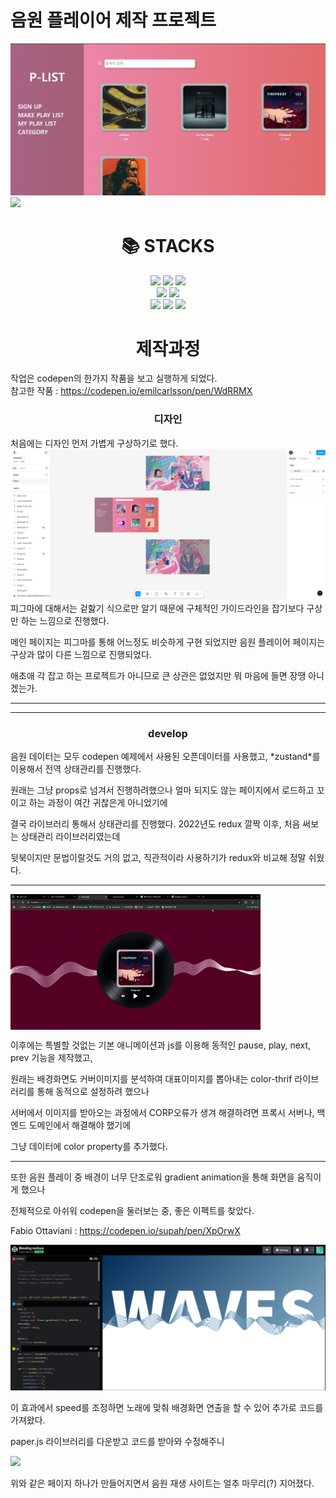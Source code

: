 # 음원 플레이어 제작 프로젝트
<img src="https://github.com/hjsong123/prac/blob/master/public/main_page.PNG">
<img src="https://github.com/hjsong123/prac/blob/master/public/React%20App%20-%20Chrome%202025-03-10%2011-49-22.gif">

<div align=center><h1>📚 STACKS</h1></div>
<div align=center>
    <img src="https://img.shields.io/badge/html5-E34F26?style=for-the-badge&logo=html5&logoColor=white"> 
    <img src="https://img.shields.io/badge/css-1572B6?style=for-the-badge&logo=css3&logoColor=white"> 
    <img src="https://img.shields.io/badge/javascript-F7DF1E?style=for-the-badge&logo=javascript&logoColor=black">
    <br>
    <img src="https://img.shields.io/badge/react-61DAFB?style=for-the-badge&logo=react&logoColor=black">
    <img src="https://img.shields.io/badge/ZUSTAND-7408FF?style=for-the-badge&logo=react&logoColor=white">
    <br>
    <img src="https://img.shields.io/badge/github-181717?style=for-the-badge&logo=github&logoColor=white">
    <img src="https://img.shields.io/badge/git-F05032?style=for-the-badge&logo=git&logoColor=white">
    <img src="https://img.shields.io/badge/fontawesome-339AF0?style=for-the-badge&logo=fontawesome&logoColor=white">
    <br>
</div>

<div align=center><h1>제작과정</h1></div>

작업은 codepen의 한가지 작품을 보고 실행하게 되었다.
<br>
참고한 작품 : <https://codepen.io/emilcarlsson/pen/WdRRMX>
<br>

<div align=center><h3>디자인</h3></div>  
처음에는 디자인 먼저 가볍게 구상하기로 했다.   
<img src="https://github.com/hjsong123/prac/blob/master/public/design.PNG">
피그마에 대해서는 겉핧기 식으로만 알기 때문에 구체적인 가이드라인을 잡기보다 구상만 하는 느낌으로 진행했다.   

메인 페이지는 피그마를 통해 어느정도 비슷하게 구현 되었지만 음원 플레이어 페이지는 구상과 많이 다른 느낌으로 진행되었다.   

애초애 각 잡고 하는 프로젝트가 아니므로 큰 상관은 없었지만 뭐 마음에 들면 장땡 아니겠는가.   

-----
-----   


<div align=center><h3>develop</h3></div>    
음원 데이터는 모두 codepen 예제에서 사용된 오픈데이터를 사용했고, *zustand*를 이용해서 전역 상태관리를 진행했다.   

원래는 그냥 props로 넘겨서 진행하려했으나 얼마 되지도 않는 페이지에서 로드하고 꼬이고 하는 과정이 여간 귀찮은게 아니었기에   

결국 라이브러리 통해서 상태관리를 진행했다. 2022년도 redux 깔짝 이후, 처음 써보는 상태관리 라이브러리였는데   

뒷북이지만 문법이랄것도 거의 없고, 직관적이라 사용하기가 redux와 비교해 정말 쉬웠다.   

-----
<img align=center src="https://github.com/hjsong123/prac/blob/master/public/React%20App%20-%20Chrome%202025-03-10%2021-16-37.gif">

이후에는 특별할 것없는 기본 애니메이션과 js를 이용해 동적인 pause, play, next, prev 기능을 제작했고,   

원래는 배경화면도 커버이미지를 분석하여 대표이미지를 뽑아내는 color-thrif 라이브러리를 통해 동적으로 설정하려 했으나   

서버에서 이미지를 받아오는 과정에서 CORP오류가 생겨 해결하려면 프록시 서버나, 백엔드 도메인에서 해결해야 했기에   

그냥 데이터에 color property를 추가했다.   

-----

또한 음원 플레이 중 배경이 너무 단조로워 gradient animation을 통해 화면을 움직이게 했으나   

전체적으로 아쉬워 codepen을 둘러보는 중, 좋은 이펙트를 찾았다.   

Fabio Ottaviani : <https://codepen.io/supah/pen/XpOrwX>   

<img src="https://github.com/hjsong123/prac/blob/master/public/frequency.PNG">

이 효과에서 speed를 조정하면 노래에 맞춰 배경화면 연출을 할 수 있어 추가로 코드를 가져왔다.   

paper.js 라이브러리를 다운받고 코드를 받아와 수정해주니   

<img src="https://github.com/hjsong123/prac/blob/master/public/React%20App%20-%20Chrome%202025-03-10%2011-49-22.gif">

위와 같은 페이지 하나가 만들어지면서 음원 재생 사이트는 얼추 마무리(?) 지어졌다.







